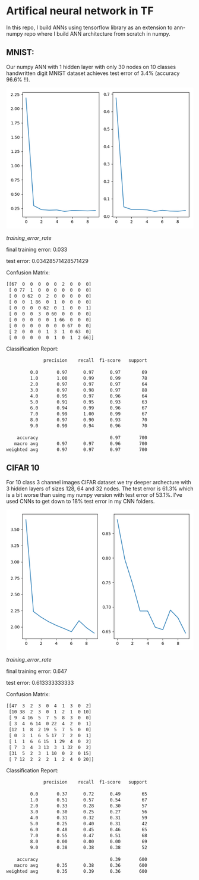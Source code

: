 # Artifical neural network in TF

In this repo, I build ANNs using tensorflow library as an extension to ann-numpy repo where I build ANN architecture from scratch in numpy. 

## MNIST:

Our numpy ANN with 1 hidden layer with only 30 nodes on 10 classes handwritten digit MNIST dataset achieves test error of 3.4% (accuracy 96.6% !!). 

![png](imgs/ANN_mnist10.png)

*training_error_rate*

final training error:  0.033

test error: 0.03428571428571429

Confusion Matrix:
```
[[67  0  0  0  0  0  2  0  0  0]
 [ 0 77  1  0  0  0  0  0  0  0]
 [ 0  0 62  0  2  0  0  0  0  0]
 [ 0  0  1 86  0  1  0  0  0  0]
 [ 0  0  0  0 62  0  1  0  0  1]
 [ 0  0  0  3  0 60  0  0  0  0]
 [ 0  0  0  0  0  1 66  0  0  0]
 [ 0  0  0  0  0  0  0 67  0  0]
 [ 2  0  0  0  1  3  1  0 63  0]
 [ 0  0  0  0  0  1  0  1  2 66]]
```

Classification Report:

```
              precision    recall  f1-score   support

         0.0       0.97      0.97      0.97        69
         1.0       1.00      0.99      0.99        78
         2.0       0.97      0.97      0.97        64
         3.0       0.97      0.98      0.97        88
         4.0       0.95      0.97      0.96        64
         5.0       0.91      0.95      0.93        63
         6.0       0.94      0.99      0.96        67
         7.0       0.99      1.00      0.99        67
         8.0       0.97      0.90      0.93        70
         9.0       0.99      0.94      0.96        70

    accuracy                           0.97       700
   macro avg       0.97      0.97      0.96       700
weighted avg       0.97      0.97      0.97       700

```            

## CIFAR 10

For 10 class 3 channel images CIFAR dataset we try deeper archecture with 3 hidden layers of sizes 128, 64 and 32 nodes. The test error is 61.3% which is a bit worse than using my numpy version with test error of 53.1%. I've used CNNs to get down to 18% test error in my CNN folders. 


![png](imgs/ANN_cifar10.png)

*training_error_rate*


final training error: 0.647

test error: 0.613333333333

Confusion Matrix:

```
[[47  3  2  3  0  4  1  3  0  2]
 [10 38  2  3  0  1  2  1  0 10]
 [ 9  4 16  5  7  5  8  3  0  0]
 [ 3  4  6 14  0 22  4  2  0  1]
 [12  1  8  2 19  5  7  5  0  0]
 [ 0  3  1  6  5 17  7  2  0  1]
 [ 1  1  6  6 15  1 29  4  0  2]
 [ 7  3  4  3 13  3  1 32  0  2]
 [31  5  2  3  1 10  0  2  0 15]
 [ 7 12  2  2  2  1  2  4  0 20]]
```
Classification Report:

```
              precision    recall  f1-score   support

         0.0       0.37      0.72      0.49        65
         1.0       0.51      0.57      0.54        67
         2.0       0.33      0.28      0.30        57
         3.0       0.30      0.25      0.27        56
         4.0       0.31      0.32      0.31        59
         5.0       0.25      0.40      0.31        42
         6.0       0.48      0.45      0.46        65
         7.0       0.55      0.47      0.51        68
         8.0       0.00      0.00      0.00        69
         9.0       0.38      0.38      0.38        52

    accuracy                           0.39       600
   macro avg       0.35      0.38      0.36       600
weighted avg       0.35      0.39      0.36       600
```
